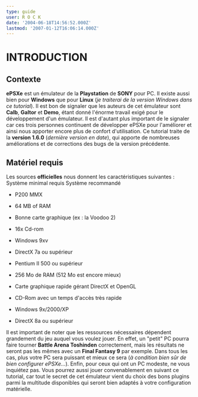 ```yaml
---
type: guide
user: R O C K
date: '2004-06-18T14:56:52.000Z'
lastmod: '2007-01-12T16:06:14.000Z'
---
```


# INTRODUCTION

## Contexte

**ePSXe** est un émulateur de la **Playstation**
de **SONY** pour PC. Il existe aussi bien pour **Windows** que pour
**Linux** (_je traiterai de la version Windows dans ce tutorial_).
Il est bon de signaler que les auteurs de cet émulateur sont **Calb**,
**Galtor** et **Demo**, étant donné l'énorme
travail exigé pour le développement d'un émulateur.
Il est d'autant plus important de le signaler car ces trois personnes
continuent de développer ePSXe pour l'améliorer et ainsi
nous apporter encore plus de confort d'utilisation.
Ce tutorial traite de la **version 1.6.0** (_dernière version
en date_), qui apporte de nombreuses améliorations et de corrections
des bugs de la version précédente.

## Matériel requis

Les sources **officielles** nous donnent les caractéristiques suivantes :
Système minimal requis
Système recommandé

* P200 MMX
* 64 MB of RAM
* Bonne carte graphique (ex : la Voodoo 2)
* 16x Cd-rom
* Windows 9xv
* DirectX 7a ou supérieur

* Pentium II 500 ou supérieur
* 256 Mo de RAM (512 Mo est encore mieux)
* Carte graphique rapide gérant DirectX et OpenGL
* CD-Rom avec un temps d'accès très rapide
* Windows 9x/2000/XP
* DirectX 8a ou supérieur

Il est important de noter que les ressources nécessaires
dépendent grandement du jeu auquel vous voulez jouer. En effet, un
"petit" PC pourra faire tourner **Battle Arena Toshinden** correctement,
mais les résultats ne seront pas les mêmes avec un **Final Fantasy
9** par exemple. Dans tous les cas, plus votre PC sera puissant et mieux
ce sera (_à condition bien sûr de bien configurer ePSXe..._).
Enfin, pour ceux qui ont un PC modeste, ne vous inquiétez pas. Vous
pourrez aussi jouer convenablement en suivant ce tutorial, car tout le secret
de cet émulateur vient du choix des bons plugins parmi la multitude
disponibles qui seront bien adaptés à votre configuration matérielle.
